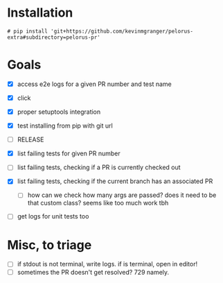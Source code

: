 # Installation
```console
# pip install 'git+https://github.com/kevinmgranger/pelorus-extra#subdirectory=pelorus-pr'
```
# Goals

- [x] access e2e logs for a given PR number and test name
- [x] click
- [x] proper setuptools integration
- [x] test installing from pip with git url
- [ ] RELEASE
- [x] list failing tests for given PR number
- [ ] list failing tests, checking if a PR is currently checked out

- [x] list failing tests, checking if the current branch has an associated PR
    - [ ] how can we check how many args are passed? does it need to be that custom class? seems like too much work tbh
- [ ] get logs for unit tests too

# Misc, to triage

- [ ] if stdout is not terminal, write logs. if is terminal, open in editor!
- [ ] sometimes the PR doesn't get resolved? 729 namely.